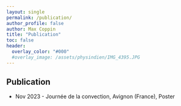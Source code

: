 ```yaml
---
layout: single 
permalink: /publication/
author_profile: false
author: Max Coppin
title: "Publication"
toc: false
header:
  overlay_color: "#000"
  #overlay_image: /assets/physindien/IMG_4395.JPG
---
```

## Publication

- Nov 2023 - Journée de la convection, Avignon (France), Poster 
